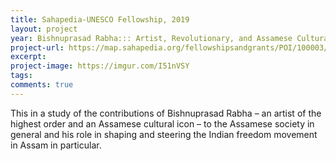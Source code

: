 ```yaml
---
title: Sahapedia-UNESCO Fellowship, 2019
layout: project
year: Bishnuprasad Rabha::: Artist, Revolutionary, and Assamese Cultural Icon
project-url: https://map.sahapedia.org/fellowshipsandgrants/POI/100003/11405
excerpt: 
project-image: https://imgur.com/I51nVSY
tags: 
comments: true
---
```


This in a study of the contributions of Bishnuprasad Rabha – an artist of the highest order and an Assamese cultural icon – to the Assamese society in general and his role in shaping and steering the Indian freedom movement in Assam in particular.